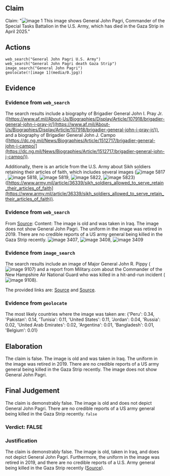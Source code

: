 ## Claim
Claim: "![image 1](media/0.jpg) This image shows General John Pagri, Commander of the Special Tasks Battalion in the U.S. Army, which has died in the Gaza Strip in April 2025."

## Actions
```
web_search("General John Pagri U.S. Army")
web_search("General John Pagri death Gaza Strip")
image_search("General John Pagri")
geolocate(![image 1](media/0.jpg))
```

## Evidence
### Evidence from `web_search`
The search results include a biography of Brigadier General John I. Pray Jr. ([https://www.af.mil/About-Us/Biographies/Display/Article/107918/brigadier-general-john-i-pray-jr/](https://www.af.mil/About-Us/Biographies/Display/Article/107918/brigadier-general-john-i-pray-jr/)), and a biography of Brigadier General John J. Campo ([https://dc.ng.mil/News/Biographies/Article/1512717/brigadier-general-john-j-campo/](https://dc.ng.mil/News/Biographies/Article/1512717/brigadier-general-john-j-campo/)).

Additionally, there is an article from the U.S. Army about Sikh soldiers retaining their articles of faith, which includes several images (![image 5817](media/2025-08-29_19-28-1756495728-701519.jpg), ![image 5818](media/2025-08-29_19-28-1756495729-773948.jpg), ![image 5819](media/2025-08-29_19-28-1756495732-081249.jpg), ![image 5822](media/2025-08-29_19-28-1756495733-564827.jpg), ![image 5823](media/2025-08-29_19-28-1756495734-427775.jpg)) ([https://www.army.mil/article/36339/sikh_soldiers_allowed_to_serve_retain_their_articles_of_faith](https://www.army.mil/article/36339/sikh_soldiers_allowed_to_serve_retain_their_articles_of_faith)).


### Evidence from `web_search`
From [Source](https://uk.news.yahoo.com/photo-us-army-general-killed-110919596.html): 
Content: The image is old and was taken in Iraq. The image does not show General John Pagri. The uniform in the image was retired in 2019. There are no credible reports of a US army general being killed in the Gaza Strip recently. ![image 3407](media/2025-08-06_14-13-1754489597-894891.jpg), ![image 3408](media/2025-08-06_14-13-1754489602-607592.jpg), ![image 3409](media/2025-08-06_14-13-1754489604-621144.jpg)


### Evidence from `image_search`
The search results include an image of Major General John R. Pippy (![image 9107](media/2025-08-30_00-30-1756513818-618422.jpg)) and a report from Military.com about the Commander of the New Hampshire Air National Guard who was killed in a hit-and-run incident (![image 9108](media/2025-08-30_00-30-1756513818-917867.jpg)).

The provided links are: [Source](https://www.dvidshub.net/image/8891278/army-major-general-john-r-pippy-sworn-pennsylvanias-55th-adjutant-general-assumes-command-pennsylvania-national-guard) and [Source](https://www.military.com/daily-news/2024/07/09/commander-of-new-hampshire-air-national-guard-killed-hit-and-run-incident-near-his-home.html).


### Evidence from `geolocate`
The most likely countries where the image was taken are: {'Peru': 0.34, 'Pakistan': 0.14, 'Tunisia': 0.11, 'United States': 0.11, 'Jordan': 0.04, 'Russia': 0.02, 'United Arab Emirates': 0.02, 'Argentina': 0.01, 'Bangladesh': 0.01, 'Belgium': 0.01}

## Elaboration
The claim is false. The image is old and was taken in Iraq. The uniform in the image was retired in 2019. There are no credible reports of a US army general being killed in the Gaza Strip recently. The image does not show General John Pagri.


## Final Judgement
The claim is demonstrably false. The image is old and does not depict General John Pagri. There are no credible reports of a US army general being killed in the Gaza Strip recently. `false`

### Verdict: FALSE

### Justification
The claim is demonstrably false. The image is old, taken in Iraq, and does not depict General John Pagri. Furthermore, the uniform in the image was retired in 2019, and there are no credible reports of a U.S. Army general being killed in the Gaza Strip recently ([Source](https://uk.news.yahoo.com/photo-us-army-general-killed-110919596.html)).
